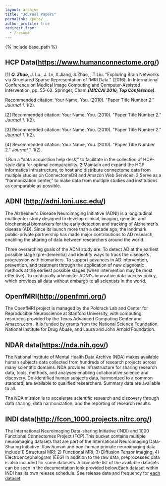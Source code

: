 ```yaml
---
layout: archive
title: "Journal Papers"
permalink: /pubs/
author_profile: true
redirect_from:
  - /resume
---
```


{% include base_path %}

## HCP Data(https://www.humanconnectome.org/)

[1] <b><i>Q. Zhao</b></i>, J. Lu., J. Lv, X.Jiang, S.Zhao, , T.Liu. "Exploring Brain Networks via Structured Sparse Representation of fMRI Data." (2016). In International Conference on Medical Image Computing and Computer-Assisted Intervention, pp. 55-62. Springer, Cham.<b><i>(MICCAI 2016, Top Conference)</i></b>.

Recommended citation: Your Name, You. (2010). "Paper Title Number 2." <i>Journal 1</i>. 1(2).

[2] Recommended citation: Your Name, You. (2010). "Paper Title Number 2." <i>Journal 1</i>. 1(2).

[3] Recommended citation: Your Name, You. (2010). "Paper Title Number 2." <i>Journal 1</i>. 1(2).

[4] Recommended citation: Your Name, You. (2010). "Paper Title Number 2." <i>Journal 1</i>. 1(2).

1.Run a “data acquisition help desk,” to facilitate in the collection of HCP-style data for optimal comparability.
2.Maintain and expand the HCP informatics infrastructure, to host and distribute connectome data from multiple studies on ConnectomeDB and Amazon Web Services.
3.Serve as a “harmonization center,” to make data from multiple studies and institutions as comparable as possible.

## ADNI (http://adni.loni.usc.edu/)

The Alzheimer's Disease Neuroimaging Initiative (ADNI) is a longitudinal multicenter study designed to develop clinical, imaging, genetic, and biochemical biomarkers for the early detection and tracking of Alzheimer's disease (AD). Since its launch more than a decade ago, the landmark public-private partnership has made major contributions to AD research, enabling the sharing of data between researchers around the world.

Three overarching goals of the ADNI study are:
To detect AD at the earliest possible stage (pre-dementia) and identify ways to track the disease's progression with biomarkers.
To support advances in AD intervention, prevention, and treatment through the application of new diagnostic methods at the earliest possible stages (when intervention may be most effective).
To continually administer ADNI's innovative data-access policy, which provides all data without embargo to all scientists in the world.

## OpenfMRI(http://openfmri.org/)

The OpenfMRI project is managed by the Poldrack Lab and Center for Reproducible Neuroscience at Stanford University, with computing resources provided by the Texas Advanced Computing Center and Amazon.com . It is funded by grants from the National Science Foundation, National Institute for Drug Abuse, and Laura and John Arnold Foundation.

## NDAR data(https://nda.nih.gov/)

The National Institute of Mental Health Data Archive (NDA) makes available human subjects data collected from hundreds of research projects across many scientific domains. NDA provides infrastructure for sharing research data, tools, methods, and analyses enabling collaborative science and discovery. De-identified human subjects data, harmonized to a common standard, are available to qualified researchers.  Summary data are available to all.

The NDA mission is to accelerate scientific research and discovery through data sharing, data harmonization, and the reporting of research results.

## INDI data(http://fcon_1000.projects.nitrc.org/)

The International Neuroimaging Data-sharing Initiative (INDI) and 1000 Functional Connectomes Project (FCP).This bucket contains multiple neuroimaging datasets that are part of the International Neuroimaging Data-Sharing Initiative. Raw human and non-human primate neuroimaging data include 1) Structural MRI; 2) Functional MRI; 3) Diffusion Tensor Imaging; 4) Electroencephalogram (EEG) In addition to the raw data, preprocessed data is also included for some datasets. A complete list of the available datasets can be seen in the documentation lonk provided below.Each dataset within INDI has its own release schedule. See release date and frequency for [each dataset](http://fcon_1000.projects.nitrc.org/indi/IndiPro.html)

